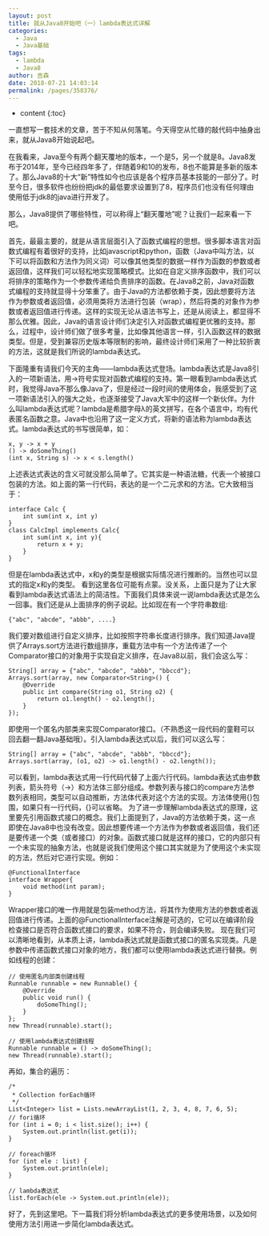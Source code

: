 ```yaml
---
layout: post
title: 就从Java8开始吧（一）lambda表达式详解
categories: 
  - Java
  - Java基础
tags: 
  - lambda 
  - Java8
author: 吉森
date: 2018-07-21 14:03:14
permalink: /pages/358376/
---
```


* content
{:toc}

一直想写一套技术的文章，苦于不知从何落笔。今天得空从忙碌的敲代码中抽身出来，就从Java8开始说起吧。

在我看来，Java至今有两个翻天覆地的版本，一个是5，另一个就是8。Java8发布于2014年，至今已经四年多了，伴随着9和10的发布，8也不能算是多新的版本了。那么Java8的十大“新”特性如今也应该是各个程序员基本技能的一部分了。时至今日，很多软件也纷纷把jdk的最低要求设置到了8，程序员们也没有任何理由使用低于jdk8的java进行开发了。

那么，Java8提供了哪些特性，可以称得上“翻天覆地”呢？让我们一起来看一下吧。

<!-- more -->

首先，最最主要的，就是从语言层面引入了函数式编程的思想。很多脚本语言对函数式编程有着很好的支持，比如javascript和python，函数（Java中叫方法，以下可以将函数和方法作为同义词）可以像其他类型的数据一样作为函数的参数或者返回值，这样我们可以轻松地实现策略模式。比如在自定义排序函数中，我们可以将排序的策略作为一个参数传递给负责排序的函数。在Java8之前，Java对函数式编程的支持就显得十分笨重了。由于Java的方法都依赖于类，因此想要将方法作为参数或者返回值，必须用类将方法进行包装（wrap），然后将类的对象作为参数或者返回值进行传递。这样的实现无论从语法书写上，还是从阅读上，都显得不那么优雅。因此，Java的语言设计师们决定引入对函数式编程更优雅的支持。那么，过程中，设计师们做了很多考量，比如像其他语言一样，引入函数这样的数据类型。但是，受到兼容历史版本等限制的影响，最终设计师们采用了一种比较折衷的方法，这就是我们所说的lambda表达式。

下面隆重有请我们今天的主角——lambda表达式登场。lambda表达式是Java8引入的一项新语法，用->符号实现对函数式编程的支持。第一眼看到lambda表达式时，我觉得Java不那么像Java了，但是经过一段时间的使用体会，我感受到了这一项新语法引入的强大之处，也逐渐接受了Java大军中的这样一个新伙伴。为什么叫lambda表达式呢？lambda是希腊字母λ的英文拼写，在各个语言中，均有代表匿名函数之意。Java中也沿用了这一定义方式，将新的语法称为lambda表达式。lambda表达式的书写很简单，如：
```
x, y -> x + y
() -> doSomeThing()
(int x, String s) -> x < s.length()
```
上述表达式表达的含义可就没那么简单了。它其实是一种语法糖，代表一个被接口包装的方法。如上面的第一行代码，表达的是一个二元求和的方法。它大致相当于：
```
interface Calc {
    int sum(int x, int y)
}
class CalcImpl implements Calc{
    int sum(int x, int y){
        return x + y;
    }
}
```
但是在lambda表达式中，x和y的类型是根据实际情况进行推断的。当然也可以显式的指定x和y的类型。
看到这里各位可能有点蒙。没关系，上面只是为了让大家看到lambda表达式语法上的简洁性。下面我们具体来说一说lambda表达式是怎么一回事。我们还是从上面排序的例子说起。比如现在有一个字符串数组:
```
{"abc", "abcde", "abbb", ....}
```
我们要对数组进行自定义排序，比如按照字符串长度进行排序。我们知道Java提供了Arrays.sort方法进行数组排序，重载方法中有一个方法传递了一个Comparator接口的对象用于实现自定义排序，在Java8以前，我们会这么写：
```
String[] array = {"abc", "abcde", "abbb", "bbccd"};
Arrays.sort(array, new Comparator<String>() {
    @Override
    public int compare(String o1, String o2) {
        return o1.length() - o2.length();
    }
});
```
即使用一个匿名内部类来实现Comparator接口。（不熟悉这一段代码的童鞋可以回去翻一翻Java基础哦）。引入lambda表达式以后，我们可以这么写：
```
String[] array = {"abc", "abcde", "abbb", "bbccd"};
Arrays.sort(array, (o1, o2) -> o1.length() - o2.length());
```
可以看到，lambda表达式用一行代码代替了上面六行代码。lambda表达式由参数列表，箭头符号（->）和方法体三部分组成。参数列表与接口的compare方法参数列表相同，类型可以自动推断，方法体代表对这个方法的实现。方法体使用{}包围，如果只有一行代码，{}可以省略。
为了进一步理解lambda表达式的原理，这里要先引用函数式接口的概念。我们上面提到了，Java的方法依赖于类，这一点即使在Java8中也没有改变。因此想要传递一个方法作为参数或者返回值，我们还是要传递一个类（或者接口）的对象。函数式接口就是这样的接口，它的内部只有一个未实现的抽象方法，也就是说我们使用这个接口其实就是为了使用这个未实现的方法，然后对它进行实现。例如：
```
@FunctionalInterface
interface Wrapper{
    void method(int param);
}
```
Wrapper接口的唯一作用就是包装method方法，将其作为使用方法的参数或者返回值进行传递。上面的@FunctionalInterface注解是可选的，它可以在编译阶段检查接口是否符合函数式接口的要求，如果不符合，则会编译失败。
现在我们可以清晰地看到，从本质上讲，lambda表达式就是函数式接口的匿名实现类。凡是参数中传递函数式接口对象的地方，我们都可以使用lambda表达式进行替换。例如线程的创建：
```
// 使用匿名内部类创建线程
Runnable runnable = new Runnable() {
    @Override
    public void run() {
        doSomeThing();
    }
};
new Thread(runnable).start();

// 使用lambda表达式创建线程
Runnable runnable = () -> doSomeThing();
new Thread(runnable).start();
```
再如，集合的遍历：
```
/*
 * Collection forEach循环
 */
List<Integer> list = Lists.newArrayList(1, 2, 3, 4, 8, 7, 6, 5);
// fori循环
for (int i = 0; i < list.size(); i++) {
    System.out.println(list.get(i));
}

// foreach循环
for (int ele : list) {
    System.out.println(ele);
}

// lambda表达式
list.forEach(ele -> System.out.println(ele));
```
好了，先到这里吧。下一篇我们将分析lambda表达式的更多使用场景，以及如何使用方法引用进一步简化lambda表达式。
